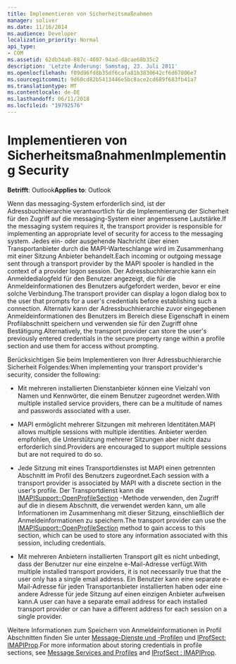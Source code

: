 ```yaml
---
title: Implementieren von Sicherheitsmaßnahmen
manager: soliver
ms.date: 11/16/2014
ms.audience: Developer
localization_priority: Normal
api_type:
- COM
ms.assetid: 62db34a0-887c-4607-94ad-d8cae68b35c2
description: 'Letzte Änderung: Samstag, 23. Juli 2011'
ms.openlocfilehash: f09d96fd8b35df6cafa81b3830642cf6d67806e7
ms.sourcegitcommit: 9d60cd82b5413446e5bc8ace2cd689f683fb41a7
ms.translationtype: MT
ms.contentlocale: de-DE
ms.lasthandoff: 06/11/2018
ms.locfileid: "19792576"
---
```

# <a name="implementing-security"></a><span data-ttu-id="7d1e0-103">Implementieren von Sicherheitsmaßnahmen</span><span class="sxs-lookup"><span data-stu-id="7d1e0-103">Implementing Security</span></span>

  
  
<span data-ttu-id="7d1e0-104">**Betrifft**: Outlook</span><span class="sxs-lookup"><span data-stu-id="7d1e0-104">**Applies to**: Outlook</span></span> 
  
<span data-ttu-id="7d1e0-105">Wenn das messaging-System erforderlich sind, ist der Adressbuchhierarchie verantwortlich für die Implementierung der Sicherheit für den Zugriff auf die messaging-System einer angemessene Lautstärke.</span><span class="sxs-lookup"><span data-stu-id="7d1e0-105">If the messaging system requires it, the transport provider is responsible for implementing an appropriate level of security for access to the messaging system.</span></span> <span data-ttu-id="7d1e0-106">Jedes ein- oder ausgehende Nachricht über einen Transportanbieter durch die MAPI-Warteschlange wird im Zusammenhang mit einer Sitzung Anbieter behandelt.</span><span class="sxs-lookup"><span data-stu-id="7d1e0-106">Each incoming or outgoing message sent through a transport provider by the MAPI spooler is handled in the context of a provider logon session.</span></span> <span data-ttu-id="7d1e0-107">Der Adressbuchhierarchie kann ein Anmeldedialogfeld für den Benutzer angezeigt, die für die Anmeldeinformationen des Benutzers aufgefordert werden, bevor er eine solche Verbindung.</span><span class="sxs-lookup"><span data-stu-id="7d1e0-107">The transport provider can display a logon dialog box to the user that prompts for a user's credentials before establishing such a connection.</span></span> <span data-ttu-id="7d1e0-108">Alternativ kann der Adressbuchhierarchie zuvor eingegebenen Anmeldeinformationen des Benutzers im Bereich diese Eigenschaft in einem Profilabschnitt speichern und verwenden sie für den Zugriff ohne Bestätigung.</span><span class="sxs-lookup"><span data-stu-id="7d1e0-108">Alternatively, the transport provider can store the user's previously entered credentials in the secure property range within a profile section and use them for access without prompting.</span></span>
  
<span data-ttu-id="7d1e0-109">Berücksichtigen Sie beim Implementieren von Ihrer Adressbuchhierarchie Sicherheit Folgendes:</span><span class="sxs-lookup"><span data-stu-id="7d1e0-109">When implementing your transport provider's security, consider the following:</span></span>
  
- <span data-ttu-id="7d1e0-110">Mit mehreren installierten Dienstanbieter können eine Vielzahl von Namen und Kennwörter, die einem Benutzer zugeordnet werden.</span><span class="sxs-lookup"><span data-stu-id="7d1e0-110">With multiple installed service providers, there can be a multitude of names and passwords associated with a user.</span></span>
    
- <span data-ttu-id="7d1e0-111">MAPI ermöglicht mehrerer Sitzungen mit mehreren Identitäten.</span><span class="sxs-lookup"><span data-stu-id="7d1e0-111">MAPI allows multiple sessions with multiple identities.</span></span> <span data-ttu-id="7d1e0-112">Anbieter werden empfohlen, die Unterstützung mehrerer Sitzungen aber nicht dazu erforderlich sind.</span><span class="sxs-lookup"><span data-stu-id="7d1e0-112">Providers are encouraged to support multiple sessions but are not required to do so.</span></span>
    
- <span data-ttu-id="7d1e0-113">Jede Sitzung mit eines Transportdienstes ist MAPI einen getrennten Abschnitt im Profil des Benutzers zugeordnet.</span><span class="sxs-lookup"><span data-stu-id="7d1e0-113">Each session with a transport provider is associated by MAPI with a discrete section in the user's profile.</span></span> <span data-ttu-id="7d1e0-114">Der Transportdienst kann die [IMAPISupport::OpenProfileSection](imapisupport-openprofilesection.md) -Methode verwenden, den Zugriff auf die in diesem Abschnitt, die verwendet werden kann, um alle Informationen im Zusammenhang mit dieser Sitzung, einschließlich der Anmeldeinformationen zu speichern.</span><span class="sxs-lookup"><span data-stu-id="7d1e0-114">The transport provider can use the [IMAPISupport::OpenProfileSection](imapisupport-openprofilesection.md) method to gain access to this section, which can be used to store any information associated with this session, including credentials.</span></span> 
    
- <span data-ttu-id="7d1e0-115">Mit mehreren Anbietern installierten Transport gilt es nicht unbedingt, dass der Benutzer nur eine einzelne e-Mail-Adresse verfügt.</span><span class="sxs-lookup"><span data-stu-id="7d1e0-115">With multiple installed transport providers, it is not necessarily true that the user only has a single email address.</span></span> <span data-ttu-id="7d1e0-116">Ein Benutzer kann eine separate e-Mail-Adresse für jeden Transportanbieter installierten haben oder eine andere Adresse für jede Sitzung auf einen einzigen Anbieter aufweisen kann.</span><span class="sxs-lookup"><span data-stu-id="7d1e0-116">A user can have a separate email address for each installed transport provider or can have a different address for each session on a single provider.</span></span>
    
<span data-ttu-id="7d1e0-117">Weitere Informationen zum Speichern von Anmeldeinformationen in Profil Abschnitten finden Sie unter [Message-Dienste und -Profilen](message-services-and-profiles.md) und [IProfSect: IMAPIProp](iprofsectimapiprop.md).</span><span class="sxs-lookup"><span data-stu-id="7d1e0-117">For more information about storing credentials in profile sections, see [Message Services and Profiles](message-services-and-profiles.md) and [IProfSect : IMAPIProp](iprofsectimapiprop.md).</span></span>
  

